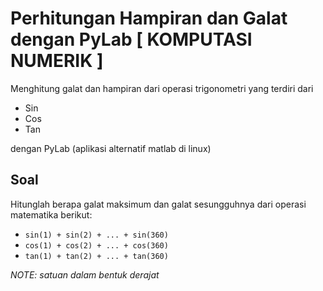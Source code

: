 # Perhitungan Hampiran dan Galat dengan PyLab [ KOMPUTASI NUMERIK ]

Menghitung galat dan hampiran dari operasi trigonometri yang terdiri dari

- Sin
- Cos
- Tan

dengan PyLab (aplikasi alternatif matlab di linux)

## Soal

Hitunglah berapa galat maksimum dan galat sesungguhnya dari operasi matematika berikut:

* `sin(1) + sin(2) + ... + sin(360)`
* `cos(1) + cos(2) + ... + cos(360)`
* `tan(1) + tan(2) + ... + tan(360)`

*NOTE: satuan dalam bentuk derajat*


